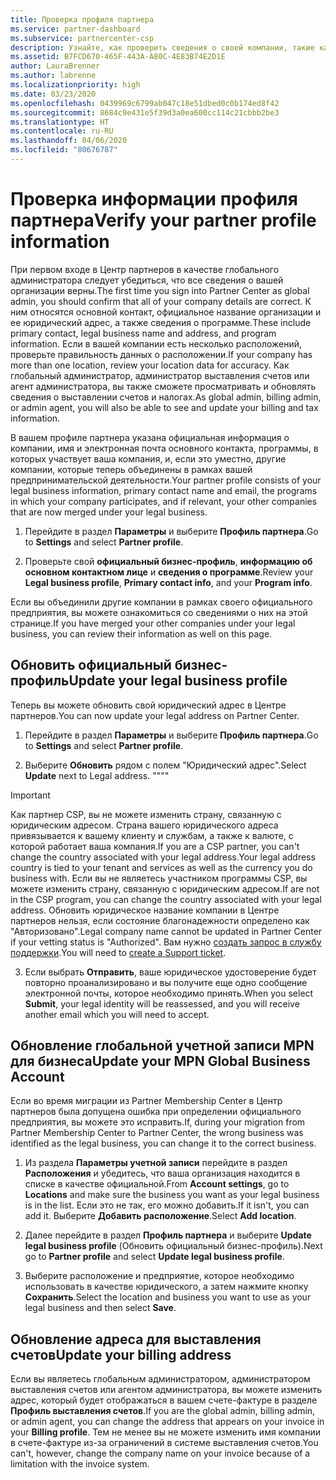 ```yaml
---
title: Проверка профиля партнера
ms.service: partner-dashboard
ms.subservice: partnercenter-csp
description: Узнайте, как проверить сведения о своей компании, такие как основной контакт, адрес и сведения о программе. Вы можете также обновить свой юридический адрес и адрес для выставления счетов.
ms.assetid: B7FCD670-465F-443A-A80C-4E83B74E2D1E
author: LauraBrenner
ms.author: labrenne
ms.localizationpriority: high
ms.date: 03/23/2020
ms.openlocfilehash: 0439969c6799ab047c18e51dbed0c0b174ed8f42
ms.sourcegitcommit: 8684c9e431e5f39d3a0ea600cc114c21cbbb2be3
ms.translationtype: HT
ms.contentlocale: ru-RU
ms.lasthandoff: 04/06/2020
ms.locfileid: "80676787"
---
```

# <a name="verify-your-partner-profile-information"></a><span data-ttu-id="6aac3-104">Проверка информации профиля партнера</span><span class="sxs-lookup"><span data-stu-id="6aac3-104">Verify your partner profile information</span></span>

<span data-ttu-id="6aac3-105">При первом входе в Центр партнеров в качестве глобального администратора следует убедиться, что все сведения о вашей организации верны.</span><span class="sxs-lookup"><span data-stu-id="6aac3-105">The first time you sign into Partner Center as global admin, you should confirm that all of your company details are correct.</span></span> <span data-ttu-id="6aac3-106">К ним относятся основной контакт, официальное название организации и ее юридический адрес, а также сведения о программе.</span><span class="sxs-lookup"><span data-stu-id="6aac3-106">These include primary contact, legal business name and address, and program information.</span></span> <span data-ttu-id="6aac3-107">Если в вашей компании есть несколько расположений, проверьте правильность данных о расположении.</span><span class="sxs-lookup"><span data-stu-id="6aac3-107">If your company has more than one location, review your location data for accuracy.</span></span> <span data-ttu-id="6aac3-108">Как глобальный администратор, администратор выставления счетов или агент администратора, вы также сможете просматривать и обновлять сведения о выставлении счетов и налогах.</span><span class="sxs-lookup"><span data-stu-id="6aac3-108">As global admin, billing admin, or admin agent, you will also be able to see and update your billing and tax information.</span></span>

<span data-ttu-id="6aac3-109">В вашем профиле партнера указана официальная информация о компании, имя и электронная почта основного контакта, программы, в которых участвует ваша компания, и, если это уместно, другие компании, которые теперь объединены в рамках вашей предпринимательской деятельности.</span><span class="sxs-lookup"><span data-stu-id="6aac3-109">Your partner profile consists of your legal business information, primary contact name and email, the programs in which your company participates, and if relevant, your other companies that are now merged under your legal business.</span></span>

1. <span data-ttu-id="6aac3-110">Перейдите в раздел **Параметры** и выберите **Профиль партнера**.</span><span class="sxs-lookup"><span data-stu-id="6aac3-110">Go to **Settings** and select **Partner profile**.</span></span>

2. <span data-ttu-id="6aac3-111">Проверьте свой **официальный бизнес-профиль**, **информацию об основном контактном лице** и **сведения о программе**.</span><span class="sxs-lookup"><span data-stu-id="6aac3-111">Review your **Legal business profile**, **Primary contact info**, and your **Program info**.</span></span>

<span data-ttu-id="6aac3-112">Если вы объединили другие компании в рамках своего официального предприятия, вы можете ознакомиться со сведениями о них на этой странице.</span><span class="sxs-lookup"><span data-stu-id="6aac3-112">If you have merged your other companies under your legal business, you can review their information as well on this page.</span></span>

## <a name="update-your-legal-business-profile"></a><span data-ttu-id="6aac3-113">Обновить официальный бизнес-профиль</span><span class="sxs-lookup"><span data-stu-id="6aac3-113">Update your legal business profile</span></span>

<span data-ttu-id="6aac3-114">Теперь вы можете обновить свой юридический адрес в Центре партнеров.</span><span class="sxs-lookup"><span data-stu-id="6aac3-114">You can now update your legal address on Partner Center.</span></span>

1. <span data-ttu-id="6aac3-115">Перейдите в раздел **Параметры** и выберите **Профиль партнера**.</span><span class="sxs-lookup"><span data-stu-id="6aac3-115">Go to **Settings** and select **Partner profile**.</span></span> 

2. <span data-ttu-id="6aac3-116">Выберите **Обновить** рядом с полем "Юридический адрес".</span><span class="sxs-lookup"><span data-stu-id="6aac3-116">Select **Update** next to Legal address.</span></span> <span data-ttu-id="6aac3-117">""</span><span class="sxs-lookup"><span data-stu-id="6aac3-117">""</span></span>

>[!Important]
><span data-ttu-id="6aac3-118">Как партнер CSP, вы не можете изменить страну, связанную с юридическим адресом. Страна вашего юридического адреса привязывается к вашему клиенту и службам, а также к валюте, с которой работает ваша компания.</span><span class="sxs-lookup"><span data-stu-id="6aac3-118">If you are a CSP partner, you can't change the country associated with your legal address.Your legal address country is tied to your tenant and services as well as the currency you do business with.</span></span> <span data-ttu-id="6aac3-119">Если вы не являетесь участником программы CSP, вы можете изменить страну, связанную с юридическим адресом.</span><span class="sxs-lookup"><span data-stu-id="6aac3-119">If are not in the CSP program, you can change the country associated with your legal address.</span></span> <span data-ttu-id="6aac3-120">Обновить юридическое название компании в Центре партнеров нельзя, если состояние благонадежности определено как "Авторизовано".</span><span class="sxs-lookup"><span data-stu-id="6aac3-120">Legal company name cannot be updated in Partner Center if your vetting status is "Authorized".</span></span> <span data-ttu-id="6aac3-121">Вам нужно [создать запрос в службу поддержки](https://partner.microsoft.com/en-US/dashboard/support/csp/servicerequests/create?stage=2&topicid=eb74583c-61b3-2124-bffc-00920e0ae772).</span><span class="sxs-lookup"><span data-stu-id="6aac3-121">You will need to [create a Support ticket](https://partner.microsoft.com/en-US/dashboard/support/csp/servicerequests/create?stage=2&topicid=eb74583c-61b3-2124-bffc-00920e0ae772).</span></span>

3. <span data-ttu-id="6aac3-122">Если выбрать **Отправить**, ваше юридическое удостоверение будет повторно проанализировано и вы получите еще одно сообщение электронной почты, которое необходимо принять.</span><span class="sxs-lookup"><span data-stu-id="6aac3-122">When you select **Submit**, your legal identity will be reassessed, and you will receive another email which you will need to accept.</span></span>

## <a name="update-your-mpn-global-business-account"></a><span data-ttu-id="6aac3-123">Обновление глобальной учетной записи MPN для бизнеса</span><span class="sxs-lookup"><span data-stu-id="6aac3-123">Update your MPN Global Business Account</span></span>

<span data-ttu-id="6aac3-124">Если во время миграции из Partner Membership Center в Центр партнеров была допущена ошибка при определении официального предприятия, вы можете это исправить.</span><span class="sxs-lookup"><span data-stu-id="6aac3-124">If, during your migration from Partner Membership Center to Partner Center, the wrong business was identified as the legal business, you can change it to the correct business.</span></span>

1. <span data-ttu-id="6aac3-125">Из раздела **Параметры учетной записи** перейдите в раздел **Расположения** и убедитесь, что ваша организация находится в списке в качестве официальной.</span><span class="sxs-lookup"><span data-stu-id="6aac3-125">From **Account settings**, go to **Locations** and make sure the business you want as your legal business is in the list.</span></span> <span data-ttu-id="6aac3-126">Если это не так, его можно добавить.</span><span class="sxs-lookup"><span data-stu-id="6aac3-126">If it isn't, you can add it.</span></span> <span data-ttu-id="6aac3-127">Выберите **Добавить расположение**.</span><span class="sxs-lookup"><span data-stu-id="6aac3-127">Select **Add location**.</span></span>

2. <span data-ttu-id="6aac3-128">Далее перейдите в раздел **Профиль партнера** и выберите **Update legal business profile** (Обновить официальный бизнес-профиль).</span><span class="sxs-lookup"><span data-stu-id="6aac3-128">Next go to **Partner profile** and select **Update legal business profile**.</span></span>

3. <span data-ttu-id="6aac3-129">Выберите расположение и предприятие, которое необходимо использовать в качестве юридического, а затем нажмите кнопку **Сохранить**.</span><span class="sxs-lookup"><span data-stu-id="6aac3-129">Select the location and business you want to use as your legal business and then select **Save**.</span></span>

## <a name="update-your-billing-address"></a><span data-ttu-id="6aac3-130">Обновление адреса для выставления счетов</span><span class="sxs-lookup"><span data-stu-id="6aac3-130">Update your billing address</span></span>

<span data-ttu-id="6aac3-131">Если вы являетесь глобальным администратором, администратором выставления счетов или агентом администратора, вы можете изменить адрес, который будет отображаться в вашем счете-фактуре в разделе **Профиль выставления счетов**.</span><span class="sxs-lookup"><span data-stu-id="6aac3-131">If you are the global admin, billing admin, or admin agent, you can change the address that appears on your invoice in your **Billing profile**.</span></span> <span data-ttu-id="6aac3-132">Тем не менее вы не можете изменить имя компании в счете-фактуре из-за ограничений в системе выставления счетов.</span><span class="sxs-lookup"><span data-stu-id="6aac3-132">You can't, however, change the company name on your invoice because of a limitation with the invoice system.</span></span>

 


